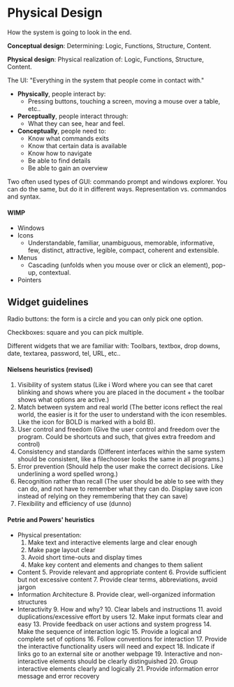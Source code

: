 # Physical Design

How the system is going to look in the end.

**Conceptual design**: Determining: Logic, Functions, Structure, Content.

**Physical design**: Physical realization of: Logic, Functions, Structure, Content.

The UI: "Everything in the system that people come in contact with."

- **Physically**, people interact by:
  - Pressing buttons, touching a screen, moving a mouse over a table, etc..
- **Perceptually**, people interact through:
  - What they can see, hear and feel.
- **Conceptually**, people need to:
  - Know what commands exits
  - Know that certain data is available
  - Know how to navigate
  - Be able to find details
  - Be able to gain an overview

Two often used types of GUI: commando prompt and windows explorer. You can do the same, but do it in different ways. Representation vs. commandos and syntax.

#### WIMP

- Windows
- Icons
  - Understandable, familiar, unambiguous, memorable, informative, few, distinct, attractive, legible, compact, coherent and extensible.
- Menus
  - Cascading (unfolds when you mouse over or click an element), pop-up, contextual.
- Pointers

## Widget guidelines

Radio buttons: the form is a circle and you can only pick one option.

Checkboxes: square and you can pick multiple.

Different widgets that we are familiar with: Toolbars, textbox, drop downs, date, textarea, password, tel, URL, etc..

#### Nielsens heuristics (revised)

1. Visibility of system status (Like i Word where you can see that caret blinking and shows where you are placed in the document + the toolbar shows what options are active.)
2. Match between system and real world (The better icons reflect the real world, the easier is it for the user to understand with the icon resembles. Like the icon for BOLD is marked with a bold B).
3. User control and freedom (Give the user control and freedom over the program. Could be shortcuts and such, that gives extra freedom and control)
4. Consistency and standards (Different interfaces within the same system should be consistent, like a filechooser looks the same in all programs.)
5. Error prevention (Should help the user make the correct decisions. Like underlining a word spelled wrong.)
6. Recognition rather than recall (The user should be able to see with they can do, and not have to remember what they can do. Display save icon instead of relying on they remembering that they can save)
7. Flexibility and efficiency of use (dunno)

#### Petrie and Powers' heuristics

- Physical presentation:
  1. Make text and interactive elements large and clear enough
  2. Make page layout clear
  3. Avoid short time-outs and display times
  4. Make key content and elements and changes to them salient
- Content
  5. Provide relevant and appropriate content
  6. Provide sufficient but not excessive content
  7. Provide clear terms, abbreviations, avoid jargon
- Information Architecture
  8. Provide clear, well-organized information structures
- Interactivity
  9. How and why?
  10. Clear labels and instructions
  11. avoid duplications/excessive effort by users
  12. Make input formats clear and easy
  13. Provide feedback on user actions and system progress
  14. Make the sequence of interaction logic
  15. Provide a logical and complete set of options
  16. Follow conventions for interaction
  17. Provide the interactive functionality users will need and expect
  18. Indicate if links go to an external site or another webpage
  19. Interactive and non-interactive elements should be clearly distinguished
  20. Group interactive elements clearly and logically
  21. Provide information error message and error recovery

